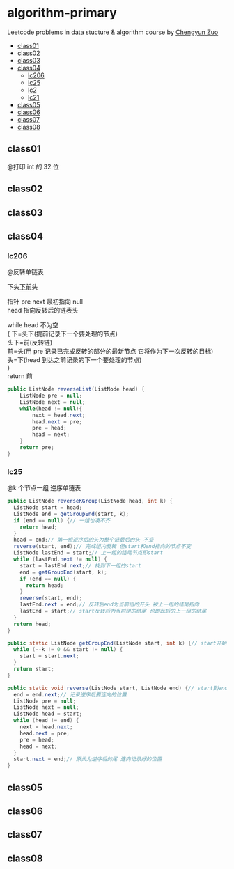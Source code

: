# algorithm-primary

Leetcode problems in data stucture & algorithm course by [Chengyun Zuo](https://github.com/algorithmzuo/algorithm-primary)

- [class01](#class01)
- [class02](#class02)
- [class03](#class03)
- [class04](#class04)
  - [lc206](#lc206)
  - [lc25](#lc25)
  - [lc2](#lc2)
  - [lc21](#lc21)
- [class05](#class05)
- [class06](#class06)
- [class07](#class07)
- [class08](#class08)

## class01

@打印 int 的 32 位

## class02

## class03

## class04

### lc206

@反转单链表

下头<u>下前</u>头

指针 pre next 最初指向 null  
head 指向反转后的链表头

while head 不为空  
{
下=头下(提前记录下一个要处理的节点)  
头下=前(反转链)  
前=头(用 pre 记录已完成反转的部分的最新节点 它将作为下一次反转的目标)  
头=下(head 到达之前记录的下一个要处理的节点)  
}  
return 前

```java
public ListNode reverseList(ListNode head) {
    ListNode pre = null;
    ListNode next = null;
    while(head != null){
        next = head.next;
        head.next = pre;
        pre = head;
        head = next;
    }
    return pre;
}
```

### lc25

@k 个节点一组 逆序单链表

```java
public ListNode reverseKGroup(ListNode head, int k) {
  ListNode start = head;
  ListNode end = getGroupEnd(start, k);
  if (end == null) {// 一组也凑不齐
    return head;
  }
  head = end;// 第一组逆序后的头为整个链最后的头 不变
  reverse(start, end);// 完成组内反转 但start和end指向的节点不变
  ListNode lastEnd = start;// 上一组的结尾节点即start
  while (lastEnd.next != null) {
    start = lastEnd.next;// 找到下一组的start
    end = getGroupEnd(start, k);
    if (end == null) {
      return head;
    }
    reverse(start, end);
    lastEnd.next = end;// 反转后end为当前组的开头 被上一组的结尾指向
    lastEnd = start;// start反转后为当前组的结尾 也即此后的上一组的结尾
  }
  return head;
}

public static ListNode getGroupEnd(ListNode start, int k) {// start开始数k个 返回组内最后一个 不够k个会返回null
  while (--k != 0 && start != null) {
    start = start.next;
  }
  return start;
}

public static void reverse(ListNode start, ListNode end) {// start到end逆序
  end = end.next;// 记录逆序后要连向的位置
  ListNode pre = null;
  ListNode next = null;
  ListNode head = start;
  while (head != end) {
    next = head.next;
    head.next = pre;
    pre = head;
    head = next;
  }
  start.next = end;// 原头为逆序后的尾 连向记录好的位置
}
```

## class05

## class06

## class07

## class08
